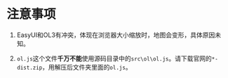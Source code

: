 # 注意事项

1. EasyUI和OL3有冲突，体现在浏览器大小缩放时，地图会变形，具体原因未知。

1. `ol.js`这个文件**千万不能**使用源码目录中的`src\ol\ol.js`。请下载官网的`*-dist.zip`，用解压后文件夹里面的`ol.js`。
